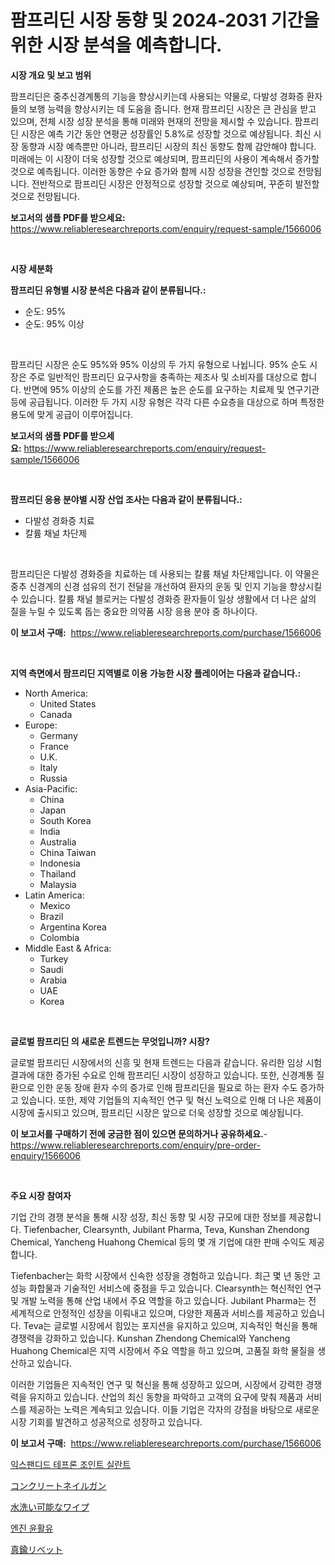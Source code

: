 <p><h1>팜프리딘 시장 동향 및 2024-2031 기간을 위한 시장 분석을 예측합니다.</h1></p><p><strong>시장 개요 및 보고 범위</strong></p>
<p><p>팜프리딘은 중추신경계통의 기능을 향상시키는데 사용되는 약물로, 다발성 경화증 환자들의 보행 능력을 향상시키는 데 도움을 줍니다. 현재 팜프리딘 시장은 큰 관심을 받고 있으며, 전체 시장 성장 분석을 통해 미래와 현재의 전망을 제시할 수 있습니다. 팜프리딘 시장은 예측 기간 동안 연평균 성장률인 5.8%로 성장할 것으로 예상됩니다. 최신 시장 동향과 시장 예측뿐만 아니라, 팜프리딘 시장의 최신 동향도 함께 감안해야 합니다. 미래에는 이 시장이 더욱 성장할 것으로 예상되며, 팜프리딘의 사용이 계속해서 증가할 것으로 예측됩니다. 이러한 동향은 수요 증가와 함께 시장 성장을 견인할 것으로 전망됩니다. 전반적으로 팜프리딘 시장은 안정적으로 성장할 것으로 예상되며, 꾸준히 발전할 것으로 전망됩니다.</p></p>
<p><strong>보고서의 샘플 PDF를 받으세요:</strong> <a href="https://www.reliableresearchreports.com/enquiry/request-sample/1566006">https://www.reliableresearchreports.com/enquiry/request-sample/1566006</a></p>
<p>&nbsp;</p>
<p><strong>시장 세분화</strong></p>
<p><strong>팜프리딘 유형별 시장 분석은 다음과 같이 분류됩니다.:</strong></p>
<p><ul><li>순도: 95%</li><li>순도: 95% 이상</li></ul></p>
<p>&nbsp;</p>
<p><p>팜프리딘 시장은 순도 95%와 95% 이상의 두 가지 유형으로 나뉩니다. 95% 순도 시장은 주로 일반적인 팜프리딘 요구사항을 충족하는 제조사 및 소비자를 대상으로 합니다. 반면에 95% 이상의 순도를 가진 제품은 높은 순도를 요구하는 치료제 및 연구기관 등에 공급됩니다. 이러한 두 가지 시장 유형은 각각 다른 수요층을 대상으로 하며 특정한 용도에 맞게 공급이 이루어집니다.</p></p>
<p><strong>보고서의 샘플 PDF를 받으세요:</strong>&nbsp;<a href="https://www.reliableresearchreports.com/enquiry/request-sample/1566006">https://www.reliableresearchreports.com/enquiry/request-sample/1566006</a></p>
<p>&nbsp;</p>
<p><strong> 팜프리딘 응용 분야별 시장 산업 조사는 다음과 같이 분류됩니다.:</strong></p>
<p><ul><li>다발성 경화증 치료</li><li>칼륨 채널 차단제</li></ul></p>
<p>&nbsp;</p>
<p><p>팜프리딘은 다발성 경화증을 치료하는 데 사용되는 칼륨 채널 차단제입니다. 이 약물은 중추 신경계의 신경 섬유의 전기 전달을 개선하여 환자의 운동 및 인지 기능을 향상시킬 수 있습니다. 칼륨 채널 블로커는 다발성 경화증 환자들이 일상 생활에서 더 나은 삶의 질을 누릴 수 있도록 돕는 중요한 의약품 시장 응용 분야 중 하나이다.</p></p>
<p><strong>이 보고서 구매:</strong>&nbsp; <a href="https://www.reliableresearchreports.com/purchase/1566006">https://www.reliableresearchreports.com/purchase/1566006</a></p>
<p>&nbsp;</p>
<p><strong>지역 측면에서 팜프리딘 지역별로 이용 가능한 시장 플레이어는 다음과 같습니다.:</strong></p>
<p><ul>
    <li>
        North America:
        <ul>
            <li>United States</li>
            <li>Canada</li>
        </ul>
    </li>
    <li>
        Europe:
        <ul>
            <li>Germany</li>
            <li>France</li>
            <li>U.K.</li>
            <li>Italy</li>
            <li>Russia</li>
        </ul>
    </li>
    <li>
        Asia-Pacific:
        <ul>
            <li>China</li>
            <li>Japan</li>
            <li>South Korea</li>
            <li>India</li>
            <li>Australia</li>
            <li>China Taiwan</li>
            <li>Indonesia</li>
            <li>Thailand</li>
            <li>Malaysia</li>
        </ul>
    </li>
    <li>
        Latin America:
        <ul>
            <li>Mexico</li>
            <li>Brazil</li>
            <li>Argentina Korea</li>
            <li>Colombia</li>
        </ul>
    </li>
    <li>
        Middle East & Africa:
        <ul>
            <li>Turkey</li>
            <li>Saudi</li>
            <li>Arabia</li>
            <li>UAE</li>
            <li>Korea</li>
        </ul>
    </li>
    </ul></p>
<p>&nbsp;</p>
<p><strong>글로벌 팜프리딘 의 새로운 트렌드는 무엇입니까? 시장?</strong></p>
<p><p>글로벌 팜프리딘 시장에서의 신흥 및 현재 트렌드는 다음과 같습니다. 유리한 임상 시험 결과에 대한 증가된 수요로 인해 팜프리딘 시장이 성장하고 있습니다. 또한, 신경계통 질환으로 인한 운동 장애 환자 수의 증가로 인해 팜프리딘을 필요로 하는 환자 수도 증가하고 있습니다. 또한, 제약 기업들의 지속적인 연구 및 혁신 노력으로 인해 더 나은 제품이 시장에 출시되고 있으며, 팜프리딘 시장은 앞으로 더욱 성장할 것으로 예상됩니다.</p></p>
<p><strong>이 보고서를 구매하기 전에 궁금한 점이 있으면 문의하거나 공유하세요.</strong>- <a href="https://www.reliableresearchreports.com/enquiry/pre-order-enquiry/1566006">https://www.reliableresearchreports.com/enquiry/pre-order-enquiry/1566006</a></p>
<p>&nbsp;</p>
<p><strong>주요 시장 참여자</strong></p>
<p><p>기업 간의 경쟁 분석을 통해 시장 성장, 최신 동향 및 시장 규모에 대한 정보를 제공합니다. Tiefenbacher, Clearsynth, Jubilant Pharma, Teva, Kunshan Zhendong Chemical, Yancheng Huahong Chemical 등의 몇 개 기업에 대한 판매 수익도 제공합니다.</p><p>Tiefenbacher는 화학 시장에서 신속한 성장을 경험하고 있습니다. 최근 몇 년 동안 고성능 화합물과 기술적인 서비스에 중점을 두고 있습니다. Clearsynth는 혁신적인 연구 및 개발 노력을 통해 산업 내에서 주요 역할을 하고 있습니다. Jubilant Pharma는 전 세계적으로 안정적인 성장을 이뤄내고 있으며, 다양한 제품과 서비스를 제공하고 있습니다. Teva는 글로벌 시장에서 힘있는 포지션을 유지하고 있으며, 지속적인 혁신을 통해 경쟁력을 강화하고 있습니다. Kunshan Zhendong Chemical와 Yancheng Huahong Chemical은 지역 시장에서 주요 역할을 하고 있으며, 고품질 화학 물질을 생산하고 있습니다.</p><p>이러한 기업들은 지속적인 연구 및 혁신을 통해 성장하고 있으며, 시장에서 강력한 경쟁력을 유지하고 있습니다. 산업의 최신 동향을 파악하고 고객의 요구에 맞춰 제품과 서비스를 제공하는 노력은 계속되고 있습니다. 이들 기업은 각자의 강점을 바탕으로 새로운 시장 기회를 발견하고 성공적으로 성장하고 있습니다.</p></p>
<p><strong>이 보고서 구매:</strong>&nbsp;&nbsp;<a href="https://www.reliableresearchreports.com/purchase/1566006">https://www.reliableresearchreports.com/purchase/1566006</a></p>
<p><p><a href="https://medium.com/@lucianmaluan2022/%ED%99%95%EC%9E%A5%EB%90%9C-%ED%85%8C%ED%94%84%EB%A1%A0-%EC%A0%91%ED%95%A9-%EB%B0%80%EB%B4%89%EC%A0%9C-%EC%8B%9C%EC%9E%A5-%EA%B7%9C%EB%AA%A8-%EB%B0%8F-%EC%8B%9C%EC%9E%A5-%EB%8F%99%ED%96%A5-%EC%99%84%EC%A0%84%ED%95%9C-%EC%82%B0%EC%97%85-%EA%B0%9C%EC%9A%94-2024%EB%85%84%EB%B6%80%ED%84%B0-2031%EB%85%84%EA%B9%8C%EC%A7%80-bc5e2afc302b">익스팬디드 테프론 조인트 실란트</a></p><p><a href="https://medium.com/@gustavorn8776xcc/%E3%82%B3%E3%83%B3%E3%82%AF%E3%83%AA%E3%83%BC%E3%83%88%E9%87%98%E6%89%93%E3%81%A1%E6%A9%9F%E3%81%AE%E5%B8%82%E5%A0%B4%E5%8B%95%E5%90%91%E3%81%A8%E5%B8%82%E5%A0%B4%E5%88%86%E6%9E%90%E3%81%AF-2024%E5%B9%B4%E3%81%8B%E3%82%892031%E5%B9%B4%E3%81%BE%E3%81%A7%E3%81%AE%E6%9C%9F%E9%96%93%E3%81%AB%E4%BA%88%E6%B8%AC%E3%81%95%E3%82%8C%E3%81%A6%E3%81%84%E3%81%BE%E3%81%99-95340a581638">コンクリートネイルガン</a></p><p><a href="https://github.com/zoetazuur/Market-Research-Report-List-1/blob/main/73669856337.md">水洗い可能なワイプ</a></p><p><a href="https://medium.com/@flower89678/%EC%97%94%EC%A7%84-%EC%9C%A4%ED%99%9C%EC%A0%9C-%EC%8B%9C%EC%9E%A5-%ED%86%B5%EC%B0%B0-%EC%8B%9C%EC%9E%A5-%EB%8F%99%ED%96%A5-%EC%84%B1%EC%9E%A5-2024%EB%85%84%EB%B6%80%ED%84%B0-2031%EB%85%84%EA%B9%8C%EC%A7%80-%EC%98%88%EC%B8%A1%EB%90%9C-%EA%B2%83-007921335bdb">엔진 윤활유</a></p><p><a href="https://medium.com/@hazelnutt83/%E7%9C%9F%E9%8D%AE%E3%83%AA%E3%83%99%E3%83%83%E3%83%88%E5%B8%82%E5%A0%B4-%E7%AB%B6%E4%BA%89%E5%88%86%E6%9E%90-%E5%B8%82%E5%A0%B4%E5%8B%95%E5%90%91-%E3%81%8A%E3%82%88%E3%81%B32031%E5%B9%B4%E3%81%BE%E3%81%A7%E3%81%AE%E4%BA%88%E6%B8%AC-a73847e4d24f">真鍮リベット</a></p></p>
